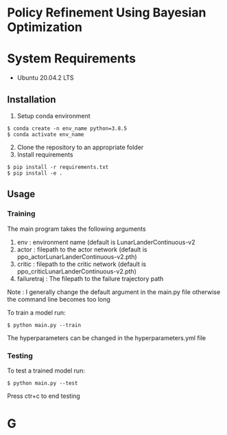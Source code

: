 # Policy Refinement Using Bayesian Optimization

# System Requirements

- Ubuntu 20.04.2 LTS

## Installation

1. Setup conda environment

```
$ conda create -n env_name python=3.8.5
$ conda activate env_name
```
2. Clone the repository to an appropriate folder
3. Install requirements

```
$ pip install -r requirements.txt
$ pip install -e .
```

## Usage

### Training

The main program takes the following arguments

1) env : environment name (default is LunarLanderContinuous-v2
2) actor : filepath to the actor network (default is ppo_actorLunarLanderContinuous-v2.pth)
3) critic : filepath to the critic network (default is ppo_criticLunarLanderContinuous-v2.pth)
4) failuretraj : The filepath to the failure trajectory path

Note : I generally change the default argument in the main.py file otherwise the command line becomes too long

To train a model run:

```
$ python main.py --train
```
The hyperparameters can be changed in the hyperparameters.yml file

### Testing

To test a trained model run:

```
$ python main.py --test
```

Press ctr+c to end testing

# G
